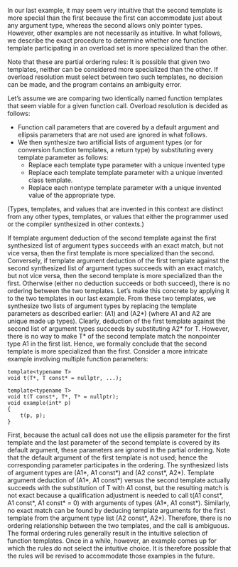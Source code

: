 In our last example, it may seem very intuitive that the second template is more special than the first because the first can accommodate just about any argument
type, whereas the second allows only pointer types. However, other examples are not necessarily as intuitive. In what follows, we describe the exact procedure to determine whether one function template participating in an overload set is more specialized than the other. 

Note that these are partial ordering rules: 
It is possible that given two templates, neither can be considered more specialized than the other. If overload resolution must select between two such templates, no decision can be made, and the program contains an ambiguity error.

Let’s assume we are comparing two identically named function templates that seem viable for a given function call. 
Overload resolution is decided as follows:

+ Function call parameters that are covered by a default argument and ellipsis parameters that are not used are ignored in what follows.
+ We then synthesize two artificial lists of argument types (or for conversion function templates, a return type) by substituting every template parameter as follows:
    + Replace each template type parameter with a unique invented type
    + Replace each template template parameter with a unique invented class template.
    + Replace each nontype template parameter with a unique invented value of the appropriate type.
    
(Types, templates, and values that are invented in this context are distinct from any other types, templates, or values that either the programmer used or the compiler synthesized in other contexts.)

If template argument deduction of the second template against the first synthesized list of argument types succeeds with an exact match, but not vice versa, then the
first template is more specialized than the second. Conversely, if template argument deduction of the first template against the second synthesized list of argument types succeeds with an exact match, but not vice versa, then the second template is more specialized than the first. Otherwise (either no deduction succeeds or both succeed), there is no ordering between the two templates. 
Let’s make this concrete by applying it to the two templates in our last example. 
From these two templates, we synthesize two lists of argument types by replacing the template parameters as described earlier: (A1) and (A2*) (where A1 and A2 are unique made up types). Clearly, deduction of the first template against the second list of argument types succeeds by substituting A2* for T. However, there is no way to make T* of the second template match the nonpointer type A1 in the first list. Hence, we formally conclude that the second template is more specialized than the first.
Consider a more intricate example involving multiple function parameters:

```
template<typename T>
void t(T*, T const* = nullptr, ...);

template<typename T>
void t(T const*, T*, T* = nullptr);
void example(int* p)
{
    t(p, p);
}
```
First, because the actual call does not use the ellipsis parameter for the first template
and the last parameter of the second template is covered by its default argument,
these parameters are ignored in the partial ordering. Note that the default argument
of the first template is not used; hence the corresponding parameter participates in
the ordering.
The synthesized lists of argument types are (A1*, A1 const*) and (A2
const*, A2*). Template argument deduction of (A1*, A1 const*) versus
the second template actually succeeds with the substitution of T with A1 const,
but the resulting match is not exact because a qualification adjustment is needed to
call t<A1 const>(A1 const*, A1 const*, A1 const* = 0) with
arguments of types (A1*, A1 const*). Similarly, no exact match can be found
by deducing template arguments for the first template from the argument type list
(A2 const*, A2*). Therefore, there is no ordering relationship between the two
templates, and the call is ambiguous.
The formal ordering rules generally result in the intuitive selection of function
templates. Once in a while, however, an example comes up for which the rules do
not select the intuitive choice. It is therefore possible that the rules will be revised to
accommodate those examples in the future.

